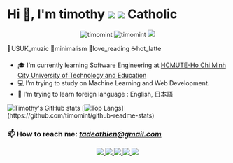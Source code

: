 <h1 align="left">Hi 👋, I'm timothy <img src="https://img.icons8.com/color/48/000000/vietnam-circular.png"/> <img src="https://img.icons8.com/fluent/48/000000/church.png"/> Catholic </h1>

<p align="center"> 
  <img src="https://komarev.com/ghpvc/?username=timomint" alt="timomint" /> 
  <img src="https://badges.pufler.dev/repos/timomint" alt="timomint" /> 
  <img src="https://visitor-badge.laobi.icu/badge?page_id=timomint.timomint")
</p>

🎼USUK_muzic
🍏minimalism
📖love_reading
☕hot_latte

- 🎓 I’m currently learning Software Engineering at [HCMUTE-Ho Chi Minh City University of Technology and Education](http://en.hcmute.edu.vn/)
- 💻 I’m trying to study on Machine Learning and Web Development. 
- 📖 I'm trying to learn foreign language : English, 日本語

![Timothy's GitHub stats](https://github-readme-stats.vercel.app/api?username=timomint&count_private=true&show_icons=true&theme=dark)
[![Top Langs](https://github-readme-stats.vercel.app/api/top-langs/?username=timomint&theme=dark&layout="compat")](https://github.com/timomint/github-readme-stats)

### 📫 How to reach me: *tadeothien@gmail.com*
<p align="center">
  
  <a href="https://www.facebook.com/tadeothien" alt="Facebook">
    <img src="https://img.icons8.com/ios/50/000000/facebook-new.png" />
  </a> 
  <a href="https://github.com/timomint" alt="Github">
    <img src="https://img.icons8.com/ios/50/000000/github-2.png"/>
  </a> 
  <a href="https://www.flickr.com/photos/timothylysf/" alt="Flickr">
    <img src="https://img.icons8.com/ios/50/000000/flickr.png""/>
  </a>
  <a href="https://linkedin.com/in/timomint" target="_blank">
    <img src="https://img.icons8.com/ios/50/000000/linkedin.png"/>
  </a>
  <a href="https://www.instagram.com/xxieqmizh/" target="_blank">
    <img src="https://img.icons8.com/ios/50/000000/instagram-new--v2.png"/>
  </a>
                                                                       
</p>





 
<!--https://github.com/anuraghazra/github-readme-stats/blob/master/themes/README.md-->
